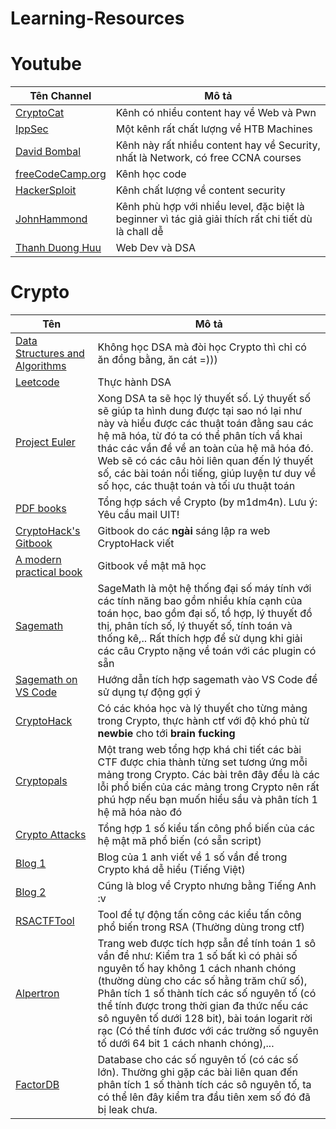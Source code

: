 # Learning-Resources

# Youtube 
| Tên Channel | Mô tả
| ----------- | ----------- |
[CryptoCat](https://www.youtube.com/c/CryptoCat23)| Kênh có nhiều content hay về Web và Pwn |
[IppSec](https://www.youtube.com/c/ippsec)| Một kênh rất chất lượng về HTB Machines |
[David Bombal](https://www.youtube.com/c/DavidBombal/featured)| Kênh này rất nhiều content hay về Security, nhất là Network, có free CCNA courses |
|[freeCodeCamp.org](https://www.youtube.com/c/Freecodecamp) | Kênh học code | 
|[HackerSploit](https://www.youtube.com/c/HackerSploit/videos) | Kênh chất lượng về content security |
|[JohnHammond](https://www.youtube.com/c/JohnHammond010/featured) | Kênh phù hợp với nhiều level, đặc biệt là beginner vì tác giả giải thích rất chi tiết dù là chall dễ|
|[Thanh Duong Huu](https://www.youtube.com/c/ThanhDuongHuu/playlists) | Web Dev và DSA |

# Crypto
| Tên | Mô tả
| ----------- | ----------- |
[Data Structures and Algorithms](https://www.geeksforgeeks.org/data-structures/) | Không học DSA mà đòi học Crypto thì chỉ có ăn đồng bằng, ăn cát =))) |
[Leetcode](https://leetcode.com/) | Thực hành DSA |
[Project Euler](https://projecteuler.net/)| Xong DSA ta sẽ học lý thuyết số. Lý thuyết số sẽ giúp ta hình dung được tại sao nó lại như này và hiểu được các thuật toán đằng sau các hệ mã hóa, từ đó ta có thể phân tích vầ khai thác các vần đề về an toàn của hệ mã hóa đó. Web sẽ có các câu hỏi liên quan đến lý thuyết số, các bài toán nổi tiếng, giúp luyện tư duy về số học, các thuật toán và tối ưu thuật toán |
[PDF books](https://drive.google.com/drive/folders/1H0VrNseoOPtAKlko9FX-fUg7X0CQxZf5?usp=sharing) | Tổng hợp sách về Crypto (by m1dm4n). Lưu ý: Yêu cầu mail UIT! |
[CryptoHack's Gitbook](https://cryptohack.gitbook.io/cryptobook/fundamentals/modular-arithmetic) | Gitbook do các **ngài** sáng lập ra web CryptoHack viết | 
[A modern practical book](https://cryptobook.nakov.com/cryptographic-hash-functions/secure-hash-algorithms) | Gitbook về mật mã học | 
[Sagemath](https://doc.sagemath.org/html/en/tutorial/) | SageMath là một hệ thống đại số máy tính với các tính năng bao gồm nhiều khía cạnh của toán học, bao gồm đại số, tổ hợp, lý thuyết đồ thị, phân tích số, lý thuyết số, tính toán và thống kê,.. Rất thích hợp để sử dụng khi giải các câu Crypto nặng về toán với các plugin có sẵn
[Sagemath on VS Code](https://zhuanlan.zhihu.com/p/297736314) | Hướng dẫn tích hợp sagemath vào VS Code để sử dụng tự động gợi ý |
[CryptoHack](https://cryptohack.org/)| Có các khóa học và lý thuyết cho từng mảng trong Crypto, thực hành ctf với độ khó phủ từ **newbie** cho tới **brain fucking** |
[Cryptopals](https://cryptopals.com/) | Một trang web tổng hợp khá chi tiết các bài CTF được chia thành từng set tương ứng mỗi mảng trong Crypto. Các bài trên đây đều là các lỗi phổ biến của các mảng trong Crypto nên rất phú hợp nếu bạn muốn hiểu sầu và phân tích 1 hệ mã hóa nào đó| 
[Crypto Attacks](https://github.com/jvdsn/crypto-attacks) | Tổng hợp 1 số kiểu tấn công phổ biến của các hệ mật mã phổ biến (có sẵn script) |
[Blog 1](https://drx.home.blog/category/crypto/) | Blog của 1 anh viết về 1 số vần đề trong Crypto khá dễ hiểu (Tiếng Việt) |
[Blog 2](https://bitsdeep.com/posts/) | Cũng là blog về Crypto nhưng bằng Tiếng Anh :v |
[RSACTFTool](https://github.com/Ganapati/RsaCtfTool) | Tool để tự động tấn công các kiểu tấn công phổ biến trong RSA (Thường dùng trong ctf) |
[Alpertron](https://www.alpertron.com/ENGLISH.HTM) | Trang web được tích hợp sẫn để tính toán 1 sô vần đề như: Kiểm tra 1 số bất kì có phải số nguyên tố hay không 1 cách nhanh chóng (thường dùng cho các số hằng trăm chữ số), Phân tích 1 số thành tích các số nguyên tố (có thể tính được trong thời gian đa thức nếu các sô nguyên tố dưới 128 bit), bài toán logarit rời rạc (Có thể tính đươc với các trường số nguyên tố dưới 64 bit 1 cách nhanh chóng),... |
[FactorDB](http://factordb.com/) | Database cho các số nguyên tố (có các số lớn). Thường ghi gặp các bài liên quan đến phân tích 1 số thành tích các sô nguyên tố, ta có thể lên đây kiểm tra đầu tiên xem số đó đã bị leak chưa. |

